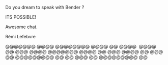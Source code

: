 
Do you dream to speak with Bender ?

ITS POSSIBLE!

Awesome chat.




Rémi Lefebvre

@@@@@@@  	@@@@
@@@@@@@@  	@@@@
@@   @@@@ 	@@@@
@@   @@@  	@@@@
@@@@@@@  	@@@@
@@  @@@  	@@@@
@@   @@@   @@	@@@@@@@@@ @@
@@    @@@  @@	@@@@@@@@@ @@
